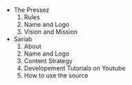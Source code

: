 [//]: # (use dash and space for directory -> -)
[//]: # (use four spaces and a number following by a dot for file ->     1.)

- The Pressez
    1. Rules
    1. Name and Logo
    1. Vision and Mission
- Sariab
    1. About
    1. Name and Logo
    1. Content Strategy
    1. Developement Tutorials on Youtube
    1. How to use the source

